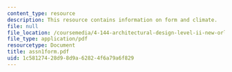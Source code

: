 ```yaml
---
content_type: resource
description: This resource contains information on form and climate.
file: null
file_location: /coursemedia/4-144-architectural-design-level-ii-new-orleans-studio-spring-2006/1c58127428d98d9a62824f6a79a6f829_assn1form.pdf
file_type: application/pdf
resourcetype: Document
title: assn1form.pdf
uid: 1c581274-28d9-8d9a-6282-4f6a79a6f829
---
```

